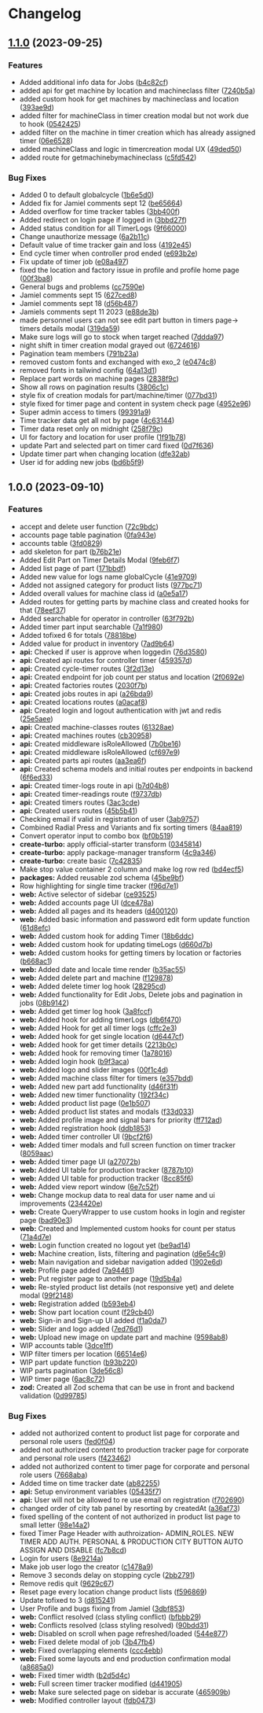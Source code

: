 # Changelog

## [1.1.0](https://github.com/ieko-media/apms/compare/v1.0.0...v1.1.0) (2023-09-25)

### Features

- Added additional info data for Jobs ([b4c82cf](https://github.com/ieko-media/apms/commit/b4c82cf54be5dadf204ccf57dd01baf941ba586c))
- added api for get machine by location and machineclass filter ([7240b5a](https://github.com/ieko-media/apms/commit/7240b5a30e94e4d3200165efc3b9ecad33eb1d80))
- added custom hook for get machines by machineclass and location ([393ae9d](https://github.com/ieko-media/apms/commit/393ae9d2a4c967c9e8f0a409307500b7fde79c86))
- added filter for machineClass in timer creation modal but not work due to hook ([0542425](https://github.com/ieko-media/apms/commit/05424258b5b6b6b38a540f2000c36fd762265f04))
- added filter on the machine in timer creation which has already assigned timer ([06e6528](https://github.com/ieko-media/apms/commit/06e65287b9fd1f81e502000237c091e9addcbbeb))
- added machineClass and logic in timercreation modal UX ([49ded50](https://github.com/ieko-media/apms/commit/49ded5053cd1a73dfedb7fbd98703f6ce6d9dfe9))
- added route for getmachinebymachineclass ([c5fd542](https://github.com/ieko-media/apms/commit/c5fd542bf14ef9dfbd8224bc7e2be7fb2ceb2216))

### Bug Fixes

- Added 0 to default globalcycle ([1b6e5d0](https://github.com/ieko-media/apms/commit/1b6e5d0e907bf337e223ba2f9e90bb740110e1ff))
- Added fix for Jamiel comments sept 12 ([be65664](https://github.com/ieko-media/apms/commit/be65664185ec02f679be7644f0a927ae82bfbf3d))
- Added overflow for time tracker tables ([3bb400f](https://github.com/ieko-media/apms/commit/3bb400f58f2e99ba698e723407f57da4bfee4de5))
- Added redirect on login page if logged in ([3bbd27f](https://github.com/ieko-media/apms/commit/3bbd27ffd3544c2434a17837168a407c754a8855))
- Added status condition for all TimerLogs ([9f66000](https://github.com/ieko-media/apms/commit/9f66000fc3a458ab991ab3997820b3bfeb5f4125))
- Change unauthorize message ([6a2b11c](https://github.com/ieko-media/apms/commit/6a2b11c80f09b6bc85c2d0372b0d378ada73e87e))
- Default value of time tracker gain and loss ([4192e45](https://github.com/ieko-media/apms/commit/4192e45eeba593f3316651b777c4be68a6544d12))
- End cycle timer when controller prod ended ([e693b2e](https://github.com/ieko-media/apms/commit/e693b2e5782fffb7f365b752aa05e941d62a9f66))
- Fix update of timer job ([e08a497](https://github.com/ieko-media/apms/commit/e08a497f0c04419994b88df66a650581a6e1391b))
- fixed the location and factory issue in profile and profile home page ([00f3ba8](https://github.com/ieko-media/apms/commit/00f3ba890312fd1541345b8cbe2e65e6b01493f9))
- General bugs and problems ([cc7590e](https://github.com/ieko-media/apms/commit/cc7590e51fef453db6ae3933b08d9c49d1a3d7ee))
- Jamiel comments sept 15 ([627ced8](https://github.com/ieko-media/apms/commit/627ced8f4e4d0295dbc5cf6f5111fb4e12013e0c))
- Jamiel comments sept 18 ([d56b487](https://github.com/ieko-media/apms/commit/d56b4873b6bd4bdf7a8a5c74201e290a39da947c))
- Jamiels comments sept 11 2023 ([e88de3b](https://github.com/ieko-media/apms/commit/e88de3b84ee9aa5703093bec212b7169eda4f46f))
- made personnel users can not see edit part button in timers page-&gt; timers details modal ([319da59](https://github.com/ieko-media/apms/commit/319da59f9eca95aa3736ce538f06e227957b111b))
- Make sure logs will go to stock when target reached ([7ddda97](https://github.com/ieko-media/apms/commit/7ddda97bafee131977a3cd74be1a0557e63c1625))
- night shift in timer creation modal grayed out ([6724616](https://github.com/ieko-media/apms/commit/6724616b171f2596ad049bffbc9578f9a15854e2))
- Pagination team members ([791b23a](https://github.com/ieko-media/apms/commit/791b23a9f58cb131ca786877a046e3a1a42ad277))
- removed custom fonts and exchanged with exo_2 ([e0474c8](https://github.com/ieko-media/apms/commit/e0474c83f95d9480c4fced3672a2fc332630a402))
- removed fonts in tailwind config ([64a13d1](https://github.com/ieko-media/apms/commit/64a13d105e23aad0cf6a998545ad85d4342df780))
- Replace part words on machine pages ([2838f9c](https://github.com/ieko-media/apms/commit/2838f9c01eeb7d4919bbe1c9fd3f2d520a481184))
- Show all rows on pagination results ([3806c1c](https://github.com/ieko-media/apms/commit/3806c1ce83cdfa7df4594ee36cacb94a6a89ff6f))
- style fix of creation modals for part/machine/timer ([077bd31](https://github.com/ieko-media/apms/commit/077bd31e29003b36211aa7c98cad3de600ae5c1d))
- style fixed for timer page and content in system check page ([4952e96](https://github.com/ieko-media/apms/commit/4952e96c556e69461fd9378e7db71e8d615f773e))
- Super admin access to timers ([99391a9](https://github.com/ieko-media/apms/commit/99391a961fce59a5e59018badd7f592484354b02))
- Time tracker data get all not by page ([4c63144](https://github.com/ieko-media/apms/commit/4c631442c779b90919bc5cd9c2b0afa323be1eec))
- Timer data reset only on midnight ([258f79c](https://github.com/ieko-media/apms/commit/258f79cd32db3478d9caf7077320d76915c3bd17))
- UI for factory and location for user profile ([1f91b78](https://github.com/ieko-media/apms/commit/1f91b786b70c5b34b8df05271f36a08de19673de))
- update Part and selected part on timer card fixed ([0d7f636](https://github.com/ieko-media/apms/commit/0d7f63616efcf48638c1338d73bf056ae37fae53))
- Update timer part when changing location ([dfe32ab](https://github.com/ieko-media/apms/commit/dfe32ab5a77570ff8bed43fa21e1f84a8b3ab0f7))
- User id for adding new jobs ([bd6b5f9](https://github.com/ieko-media/apms/commit/bd6b5f97396be7f834f892a0243b59174cbdf953))

## 1.0.0 (2023-09-10)

### Features

- accept and delete user function ([72c9bdc](https://github.com/ieko-media/apms/commit/72c9bdc9b3f73b422a4207e4165530b07cc1d791))
- accounts page table pagination ([0fa943e](https://github.com/ieko-media/apms/commit/0fa943e789a47c68d5748c289fd6376869e4032d))
- accounts table ([3fd0829](https://github.com/ieko-media/apms/commit/3fd082996179ce65f116484331efe593f34c4eca))
- add skeleton for part ([b76b21e](https://github.com/ieko-media/apms/commit/b76b21ec6e353be6557cc3bb71437d879e77f44b))
- Added Edit Part on Timer Details Modal ([9feb6f7](https://github.com/ieko-media/apms/commit/9feb6f743b104d60138291988386f242af6502ee))
- Added list page of part ([171bbdf](https://github.com/ieko-media/apms/commit/171bbdfaef16740607f4807f1136c8bfd9befde0))
- Added new value for logs name globalCycle ([41e9709](https://github.com/ieko-media/apms/commit/41e970969f2838f2f3bf2ae0aa1e04779f0d91ff))
- Added not assigned category for product lists ([977bc71](https://github.com/ieko-media/apms/commit/977bc714f2c0a5e655098ef20d5f86e164bb4cdd))
- Added overall values for machine class id ([a0e5a17](https://github.com/ieko-media/apms/commit/a0e5a177d51c7f3291c2fa0658fbcebf8fd30f8b))
- Added routes for getting parts by machine class and created hooks for that ([78eef37](https://github.com/ieko-media/apms/commit/78eef37867a48ea240acd5798ad5ec24681865bb))
- Added searchable for operator in controller ([63f792b](https://github.com/ieko-media/apms/commit/63f792bbf88b76f3008a8c10c4b3ff7631dc2b11))
- Added timer part input searchable ([7a1f980](https://github.com/ieko-media/apms/commit/7a1f9802a6fffb7a654d644fa9acb8b5e182087b))
- Added tofixed 6 for totals ([78818be](https://github.com/ieko-media/apms/commit/78818be6a4c0b2b352aad954838ef4947b368ea0))
- Added value for product in inventory ([7ad9b64](https://github.com/ieko-media/apms/commit/7ad9b6485b74c45900051bc82394a75d7ddaa1b1))
- **api:** Checked if user is approve when loggedin ([76d3580](https://github.com/ieko-media/apms/commit/76d358062b6909ab5b290ce7d9e0a4254927da7e))
- **api:** Created api routes for controller timer ([459357d](https://github.com/ieko-media/apms/commit/459357d5d53206179678882d310bb153b588d2a9))
- **api:** Created cycle-timer routes ([3f2d13e](https://github.com/ieko-media/apms/commit/3f2d13e3c07f204be9870fe64c7513dd5c264d43))
- **api:** Created endpoint for job count per status and location ([2f0692e](https://github.com/ieko-media/apms/commit/2f0692e7a606adb45a51a57699963af205f2e417))
- **api:** Created factories routes ([2030f7b](https://github.com/ieko-media/apms/commit/2030f7b895fe89858dce61ed82b04bb6b39655c5))
- **api:** Created jobs routes in api ([a26bda9](https://github.com/ieko-media/apms/commit/a26bda97449c1e294924767756459975764fe7a3))
- **api:** Created locations routes ([a0acaf8](https://github.com/ieko-media/apms/commit/a0acaf8db393c25864885dd0823f51b774c77aeb))
- **api:** Created login and logout authentication with jwt and redis ([25e5aee](https://github.com/ieko-media/apms/commit/25e5aeebdf3521004f3a104aaa02d5aa6148eac6))
- **api:** Created machine-classes routes ([61328ae](https://github.com/ieko-media/apms/commit/61328aec073cd1d44b6adf386e4869667a79860d))
- **api:** Created machines routes ([cb30958](https://github.com/ieko-media/apms/commit/cb3095883b996bdee7093dd21f51d05f36ab8314))
- **api:** Created middleware isRoleAllowed ([7b0be16](https://github.com/ieko-media/apms/commit/7b0be16f05bb3ce24bcd9345646c7d3aa27c0176))
- **api:** Created middleware isRoleAllowed ([cf697e9](https://github.com/ieko-media/apms/commit/cf697e9c272c63aac4c9e9be0d181361824ee3f6))
- **api:** Created parts api routes ([aa3ea6f](https://github.com/ieko-media/apms/commit/aa3ea6f3b826e7ff083f7067e9d1101dfe3b8430))
- **api:** Created schema models and initial routes per endpoints in backend ([6f6ed33](https://github.com/ieko-media/apms/commit/6f6ed333d7232d79fba42b4e4a3c7ae5bd8b87fb))
- **api:** Created timer-logs route in api ([b7d04b8](https://github.com/ieko-media/apms/commit/b7d04b889d91cb10237f76ad8130965dda6f8706))
- **api:** Created timer-readings route ([f9737db](https://github.com/ieko-media/apms/commit/f9737dbfa99e190812da9c3d832ec3ba3eb84cb6))
- **api:** Created timers routes ([3ac3cde](https://github.com/ieko-media/apms/commit/3ac3cde6f931d06f30ef33ffb37b26b53075b196))
- **api:** Created users routes ([45b5b41](https://github.com/ieko-media/apms/commit/45b5b4144c2c07d421e7da8d4117b1f8169ac3ac))
- Checking email if valid in registration of user ([3ab9757](https://github.com/ieko-media/apms/commit/3ab9757b379ecc101f66b97cf93b23979e48fb1f))
- Combined Radial Press and Variants and fix sorting timers ([84aa819](https://github.com/ieko-media/apms/commit/84aa819041d6d4c47c4bdbf26243e4be792a7770))
- Convert operator input to combo box ([bf0b519](https://github.com/ieko-media/apms/commit/bf0b5191fdd8f75586322ccd1d1dc6146f1e164e))
- **create-turbo:** apply official-starter transform ([0345814](https://github.com/ieko-media/apms/commit/034581410544109d06ffcb9e5d3e594bd727c177))
- **create-turbo:** apply package-manager transform ([4c9a346](https://github.com/ieko-media/apms/commit/4c9a3464d61a2ad24abc14daebe82603e1cb1989))
- **create-turbo:** create basic ([7c42835](https://github.com/ieko-media/apms/commit/7c428350c893587e3cdec440a623565b32a1874a))
- Make stop value container 2 column and make log row red ([bd4ecf5](https://github.com/ieko-media/apms/commit/bd4ecf5bac56100d190f755b80db8429344f0421))
- **packages:** Added reusable zod schema ([45be9bf](https://github.com/ieko-media/apms/commit/45be9bf856b77821b1af618a85d71aabbe5ee16a))
- Row highlighting for single time tracker ([f96d7e1](https://github.com/ieko-media/apms/commit/f96d7e13a681611bfea9809eb91f6ef6ebc2b5ad))
- **web:** Active selector of sidebar ([ce93525](https://github.com/ieko-media/apms/commit/ce9352525a9c6fa0d69491054220c0e94c9a24dc))
- **web:** Added accounts page UI ([dce478a](https://github.com/ieko-media/apms/commit/dce478ae239684c69047a7dcc2641bd700e8798f))
- **web:** Added all pages and its headers ([d400120](https://github.com/ieko-media/apms/commit/d400120c63680cce048e1398c21f8b2e05efe056))
- **web:** Added basic information and password edit form update function ([61d8efc](https://github.com/ieko-media/apms/commit/61d8efcbdde5f7066dee55da14673257d41010ba))
- **web:** Added custom hook for adding Timer ([18b6ddc](https://github.com/ieko-media/apms/commit/18b6ddce0a8c4d4524bd504f99c76309756bcaf8))
- **web:** Added custom hook for updating timeLogs ([d660d7b](https://github.com/ieko-media/apms/commit/d660d7b02168f96c34b0e29f2fa93a7682cf8c4a))
- **web:** Added custom hooks for getting timers by location or factories ([b668ac1](https://github.com/ieko-media/apms/commit/b668ac11a80ddccca95715856c6aa04fdb45884b))
- **web:** Added date and locale time render ([b35ac55](https://github.com/ieko-media/apms/commit/b35ac55e84b3ce23ca19441e6702aecf7d1d2fbe))
- **web:** Added delete part and machine ([f129878](https://github.com/ieko-media/apms/commit/f1298787436c12c3a987d7591a2e6bca00e2755a))
- **web:** Added delete timer log hook ([28295cd](https://github.com/ieko-media/apms/commit/28295cd8ae880f97336f4e998b2878480780dde7))
- **web:** Added functionality for Edit Jobs, Delete jobs and pagination in jobs ([08b9142](https://github.com/ieko-media/apms/commit/08b9142f027e4e3cf8753ce45f3cbf114949fd18))
- **web:** Added get timer log hook ([3a8fccf](https://github.com/ieko-media/apms/commit/3a8fccf11641add2d5e99c8c1e1aa650d1dd8444))
- **web:** Added hook for adding timerLogs ([db6f470](https://github.com/ieko-media/apms/commit/db6f470bf2741520356b1a22565987a41e237343))
- **web:** Added Hook for get all timer logs ([cffc2e3](https://github.com/ieko-media/apms/commit/cffc2e33c93e695e3e50e6bac84294abc9eceeaf))
- **web:** Added hook for get single location ([d6447cf](https://github.com/ieko-media/apms/commit/d6447cfbe078536542613f0b1c09d32dbdd9a286))
- **web:** Added hook for get timer details ([2213b0c](https://github.com/ieko-media/apms/commit/2213b0c286aab322f73353cf4803cd848aecfb47))
- **web:** Added hook for removing timer ([1a78016](https://github.com/ieko-media/apms/commit/1a78016b073592a8b4159c3bcc5ec4627394983c))
- **web:** Added login hook ([b9f3aca](https://github.com/ieko-media/apms/commit/b9f3aca979c43784c83e7c855ff891b05f0dd731))
- **web:** Added logo and slider images ([00f1c4d](https://github.com/ieko-media/apms/commit/00f1c4d4866dcb9657c5446482e77881d431a387))
- **web:** Added machine class filter for timers ([e357bdd](https://github.com/ieko-media/apms/commit/e357bddaec2098103419395aca11ab856e809527))
- **web:** Added new part add functionality ([d46f31f](https://github.com/ieko-media/apms/commit/d46f31f6903d61dde149bc71bcd04f773a3e5309))
- **web:** Added new timer functionality ([192f34c](https://github.com/ieko-media/apms/commit/192f34c4bfbfc379835d7aab40ecbafa7c7fb966))
- **web:** Added product list page ([0e1b507](https://github.com/ieko-media/apms/commit/0e1b507a5ac7d3ec7cb4ea05af2924d1a46d42ef))
- **web:** Added product list states and modals ([f33d033](https://github.com/ieko-media/apms/commit/f33d033114a1dbf4efb1ec6aa2fc2e2db4e35243))
- **web:** Added profile image and signal bars for priority ([ff712ad](https://github.com/ieko-media/apms/commit/ff712adb007e872eb9730f059aa21642df144b15))
- **web:** Added registration hook ([ddb1853](https://github.com/ieko-media/apms/commit/ddb18536212c0d523432dc96a6bbbcad46d70661))
- **web:** Added timer controller UI ([9bcf2f6](https://github.com/ieko-media/apms/commit/9bcf2f60acea0f31b727025728cc0ee3b8f39e42))
- **web:** Added timer modals and full screen function on timer tracker ([8059aac](https://github.com/ieko-media/apms/commit/8059aac47b96f62ac0c90a0e75612a34259cd602))
- **web:** Added timer page UI ([a27072b](https://github.com/ieko-media/apms/commit/a27072b3d05fafb56f879c4ae5b75c8968953f72))
- **web:** Added UI table for production tracker ([8787b10](https://github.com/ieko-media/apms/commit/8787b10268a1bfad8fb9f2e00e5b76092c48adf9))
- **web:** Added UI table for production tracker ([8cc85f6](https://github.com/ieko-media/apms/commit/8cc85f6184303bdf45b0b943ccc57a82c8895139))
- **web:** Added view report window ([6e7c52f](https://github.com/ieko-media/apms/commit/6e7c52ffc99b3931f431064513b4c631581049d3))
- **web:** Change mockup data to real data for user name and ui improvements ([234420e](https://github.com/ieko-media/apms/commit/234420eb2dc00e1c2f5d20a3886ba6643930881b))
- **web:** Create QueryWrapper to use custom hooks in login and register page ([bad90e3](https://github.com/ieko-media/apms/commit/bad90e31c2ff1cb3d4975d2abff915c95708e244))
- **web:** Created and Implemented custom hooks for count per status ([71a4d7e](https://github.com/ieko-media/apms/commit/71a4d7e258cd8953e69484fc4babba7303f494d8))
- **web:** Login function created no logout yet ([be9ad14](https://github.com/ieko-media/apms/commit/be9ad141cc9698e1525878cdca14217449e17dbc))
- **web:** Machine creation, lists, filtering and pagination ([d6e54c9](https://github.com/ieko-media/apms/commit/d6e54c952e39a48e5a677a4a9f908777a9d15264))
- **web:** Main navigation and sidebar navigation added ([1902e6d](https://github.com/ieko-media/apms/commit/1902e6df0407bfebbd8096a57296ff26e301d13c))
- **web:** Profile page added ([7a94461](https://github.com/ieko-media/apms/commit/7a94461e64b408563fcea873c81d25c7f8b58802))
- **web:** Put register page to another page ([19d5b4a](https://github.com/ieko-media/apms/commit/19d5b4a023228e274a822766a829f7de8aa78b65))
- **web:** Re-styled product list details (not responsive yet) and delete modal ([99f2148](https://github.com/ieko-media/apms/commit/99f21489dfba43264fde575d665c7d0985e0ccd4))
- **web:** Registration added ([b593eb4](https://github.com/ieko-media/apms/commit/b593eb4231ab271d139ab41ee54522b28dbc7795))
- **web:** Show part location count ([f29cb40](https://github.com/ieko-media/apms/commit/f29cb40f98f842bdb9a7102cf80bcc770161b06e))
- **web:** Sign-in and Sign-up UI added ([f1a0da7](https://github.com/ieko-media/apms/commit/f1a0da7adc69ce17aceb710b7d9ea5894b3d4873))
- **web:** Slider and logo added ([7ed76d1](https://github.com/ieko-media/apms/commit/7ed76d16d8bcbe15b75ca14ded175c155a83ec94))
- **web:** Upload new image on update part and machine ([9598ab8](https://github.com/ieko-media/apms/commit/9598ab89e7c0b18b25bcb67f168695d583d0e2b0))
- WIP accounts table ([3dce1ff](https://github.com/ieko-media/apms/commit/3dce1ff3c39b411ed392968425ff10a57eef57d8))
- WIP filter timers per location ([66514e6](https://github.com/ieko-media/apms/commit/66514e646f43986fab3c7d8d30d8338bb5b37c3f))
- WIP part update function ([b93b220](https://github.com/ieko-media/apms/commit/b93b22046cefb8560e4b8ce82e33f496613ae119))
- WIP parts pagination ([3de56c8](https://github.com/ieko-media/apms/commit/3de56c8fba833a77b071ee5fa4892b816b3aba19))
- WIP timer page ([6ac8c72](https://github.com/ieko-media/apms/commit/6ac8c72306e4a6df6f284d15b9ac1f987126c5e1))
- **zod:** Created all Zod schema that can be use in front and backend validation ([0d99785](https://github.com/ieko-media/apms/commit/0d99785f383bdb2c7acfb11e5b62bdd0e8a4e419))

### Bug Fixes

- added not authorized content to product list page for corporate and personal role users ([fed0f04](https://github.com/ieko-media/apms/commit/fed0f04db8076d578f683ca45827ddbcdafd324a))
- added not authorized content to production tracker page for corporate and personal role users ([f423462](https://github.com/ieko-media/apms/commit/f4234629b204a23a8eecec409cf83d5b2408fdda))
- added not authorized content to timer page for corporate and personal role users ([7668aba](https://github.com/ieko-media/apms/commit/7668aba7f1c5c2f29f2c0f6238b30f0ed18cc3b3))
- Added time on time tracker date ([ab82255](https://github.com/ieko-media/apms/commit/ab82255ce11193f71a034a2a1dd955b5cfa693d6))
- **api:** Setup environment variables ([05435f7](https://github.com/ieko-media/apms/commit/05435f777e422c548bb3100be84c18c851194992))
- **api:** User will not be allowed to re use email on registration ([f702690](https://github.com/ieko-media/apms/commit/f7026902d34f4c60c0d7813865121a5056e2a5d6))
- changed order of city tab panel by resorting by createdAt ([a36af73](https://github.com/ieko-media/apms/commit/a36af73c1c62baee078b1db16a2aaf82783d28e3))
- fixed spelling of the content of not authorized in product list page to small letter ([98e14a2](https://github.com/ieko-media/apms/commit/98e14a2185cba89efb37a1182724311b1fb0fb6a))
- fixed Timer Page Header with authroization- ADMIN_ROLES. NEW TIMER ADD AUTH. PERSONAL & PRODUCTION CITY BUTTON AUTO ASSIGN AND DISABLE ([fc7b8cd](https://github.com/ieko-media/apms/commit/fc7b8cdd8ae77eb11b1db1fb8cb26938b52f886b))
- Login for users ([8e9214a](https://github.com/ieko-media/apms/commit/8e9214aed6c8e9ff5b903be74ac54cdb3a75c45e))
- Make job user logo the creator ([c1478a9](https://github.com/ieko-media/apms/commit/c1478a963774f0d9f95b7cf2f457e7f65a7e261c))
- Remove 3 seconds delay on stopping cycle ([2bb2791](https://github.com/ieko-media/apms/commit/2bb27910d3f28a24e6a1eb9ccb95cc71ecaee2b0))
- Remove redis quit ([9629c67](https://github.com/ieko-media/apms/commit/9629c67d443d6edb3bbee9812cc8f0fe8b3d5790))
- Reset page every location change product lists ([f596869](https://github.com/ieko-media/apms/commit/f5968690398a11310b3b9bad85d1cf164fdebef6))
- Update tofixed to 3 ([d815241](https://github.com/ieko-media/apms/commit/d8152416289deedb833c4ce4d0b5adbd742e0340))
- User Profile and bugs fixing from Jamiel ([3dbf853](https://github.com/ieko-media/apms/commit/3dbf853a69943b5c939e9f8ee4bfd54c46fdcee5))
- **web:** Conflict resolved (class styling conflict) ([bfbbb29](https://github.com/ieko-media/apms/commit/bfbbb2928a354cdf0f753d13078fe5807c2955bf))
- **web:** Conflicts resolved (class styling resolved) ([90bdd31](https://github.com/ieko-media/apms/commit/90bdd311ce977a533a228a1445c50d160f18ba76))
- **web:** Disabled on scroll when page refreshed/loaded ([544e877](https://github.com/ieko-media/apms/commit/544e877d24e037d72951423362d6b8216c63e383))
- **web:** Fixed delete modal of job ([3b47fb4](https://github.com/ieko-media/apms/commit/3b47fb4d60bf96a1b0f7f31ce5503821c3930ca3))
- **web:** Fixed overlapping elements ([ccc4ebb](https://github.com/ieko-media/apms/commit/ccc4ebbac850c85dbf1f248c7de4032794cfa9b6))
- **web:** Fixed some layouts and end production confirmation modal ([a8685a0](https://github.com/ieko-media/apms/commit/a8685a0eef0e991b69311d503488ea151ab99841))
- **web:** Fixed timer width ([b2d5d4c](https://github.com/ieko-media/apms/commit/b2d5d4cc255c499e2416893db2f4fa2a0b71b0ed))
- **web:** Full screen timer tracker modified ([d441905](https://github.com/ieko-media/apms/commit/d441905f4f72173355d7d0ac8b6bab1991a46e59))
- **web:** Make sure selected page on sidebar is accurate ([465909b](https://github.com/ieko-media/apms/commit/465909bbfd575a70163df1cc4dd023f0bf7cd8ab))
- **web:** Modified controller layout ([fdb0473](https://github.com/ieko-media/apms/commit/fdb04732d498b85eb9d233138ab29c6eb82327af))
